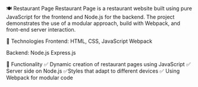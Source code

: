 🍽 Restaurant Page
Restaurant Page is a restaurant website built using pure JavaScript for the frontend and Node.js for the backend. The project demonstrates the use of a modular approach, build with Webpack, and front-end server interaction.

🚀 Technologies
Frontend:
HTML, CSS, JavaScript
Webpack

Backend:
Node.js
Express.js

📌 Functionality
✅ Dynamic creation of restaurant pages using JavaScript
✅ Server side on Node.js
✅Styles that adapt to different devices
✅ Using Webpack for modular code
